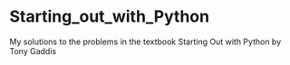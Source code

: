 # Starting_out_with_Python
My solutions to the problems in the textbook Starting Out with Python by Tony Gaddis
